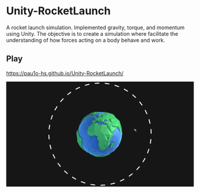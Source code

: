 # Unity-RocketLaunch
A rocket launch simulation. Implemented gravity, torque, and momentum using Unity.
The objective is to create a simulation where facilitate the understanding of how forces acting on a body behave and work.

## Play
https://pau1o-hs.github.io/Unity-RocketLaunch/

![Image description](https://github.com/pau1o-hs/Side-Projects/blob/master/Physics/current.png)
